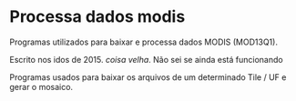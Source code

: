 # Processa dados modis

Programas utilizados para baixar e processa dados MODIS (MOD13Q1).

Escrito nos idos de 2015. *coisa velha*. Não sei se ainda está funcionando

Programas usados para baixar os arquivos de um determinado Tile / UF e gerar o mosaico.
